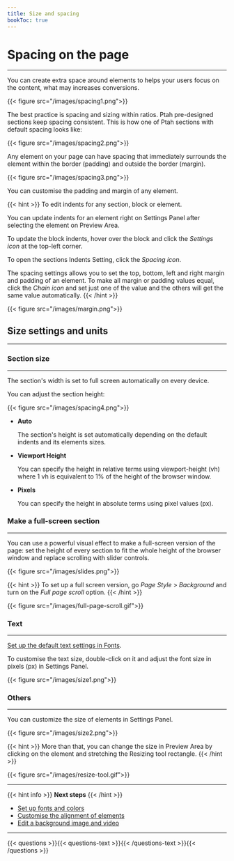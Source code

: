 ```yaml
---
title: Size and spacing
bookToc: true
---
```


# Spacing on the page
***

You can create extra space around elements to helps your users focus on the content, what may increases conversions.

{{< figure src="/images/spacing1.png">}}

The best practice is spacing and sizing within ratios. Ptah pre-designed sections keep spacing consistent. 
This is how one of Ptah sections with default spacing looks like: 

{{< figure src="/images/spacing2.png">}}

Any element on your page can have spacing that immediately surrounds the element within the border (padding) and outside the border (margin).

{{< figure src="/images/spacing3.png">}}

You can customise the padding and margin of any element.

{{< hint >}}
To edit indents for any section, block or element.

You can update indents for an element right on Settings Panel after selecting the element on Preview Area.

To update the block indents, hover over the block and click the *Settings icon* at the top-left corner.

To open the sections Indents Setting, click the *Spacing icon*.

The spacing settings allows you to set the top, bottom, left and right margin and padding of an element. 
To make all margin or padding values equal, click the *Chain icon* and set just one of the value and the others will get the same value automatically.
{{< /hint >}}

{{< figure src="/images/margin.png">}}

## Size settings and units
***

### Section size
***

The section's width is set to full screen automatically on every device.

You can adjust the section height:

{{< figure src="/images/spacing4.png">}}

- **Auto**
    
    The section's height is set automatically depending on the default indents and its elements sizes.
    
- **Viewport Height**
    
    You can specify the height in relative terms using viewport-height (vh) 
    where 1 vh is equivalent to 1% of the height of the browser window.
    
- **Pixels**
    
    You can specify the height in absolute terms using pixel values (px).

### Make a full-screen section
***

You can use a powerful visual effect to make a full-screen version of the page: set the height of every section to fit the whole height of the browser window and replace scrolling with slider controls.

{{< figure src="/images/slides.png">}}

{{< hint >}}
To set up a full screen version, go *Page Style* > *Background* and turn on the *Full page scroll* option.
{{< /hint >}}

{{< figure src="/images/full-page-scroll.gif">}}

### Text
***

[Set up the default text settings in Fonts](/docs/fonts-and-colors/).

To customise the text size, double-click on it and adjust the font size in pixels (px) in Settings Panel.

{{< figure src="/images/size1.png">}}

### Others
***

You can customize the size of elements in Settings Panel.

{{< figure src="/images/size2.png">}}

{{< hint >}}
More than that, you can change the size in Preview Area by clicking on the element and stretching the Resizing tool rectangle.
{{< /hint >}}

{{< figure src="/images/resize-tool.gif">}}

***

{{< hint info >}}
**Next steps**
{{< /hint >}}

- [Set up fonts and colors](/docs/fonts-and-colors/)
- [Customise the alignment of elements](/docs/align/)
- [Edit a background image and video](/docs/background/)

***

{{< questions >}}{{< questions-text >}}{{< /questions-text >}}{{< /questions >}}